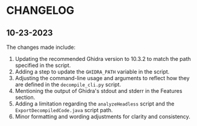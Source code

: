 # CHANGELOG

## 10-23-2023

The changes made include:

1. Updating the recommended Ghidra version to 10.3.2 to match the path specified in the script.
2. Adding a step to update the `GHIDRA_PATH` variable in the script.
3. Adjusting the command-line usage and arguments to reflect how they are defined in the `decompile_cli.py` script.
4. Mentioning the output of Ghidra's stdout and stderr in the Features section.
5. Adding a limitation regarding the `analyzeHeadless` script and the `ExportDecompiledCode.java` script path.
6. Minor formatting and wording adjustments for clarity and consistency.
